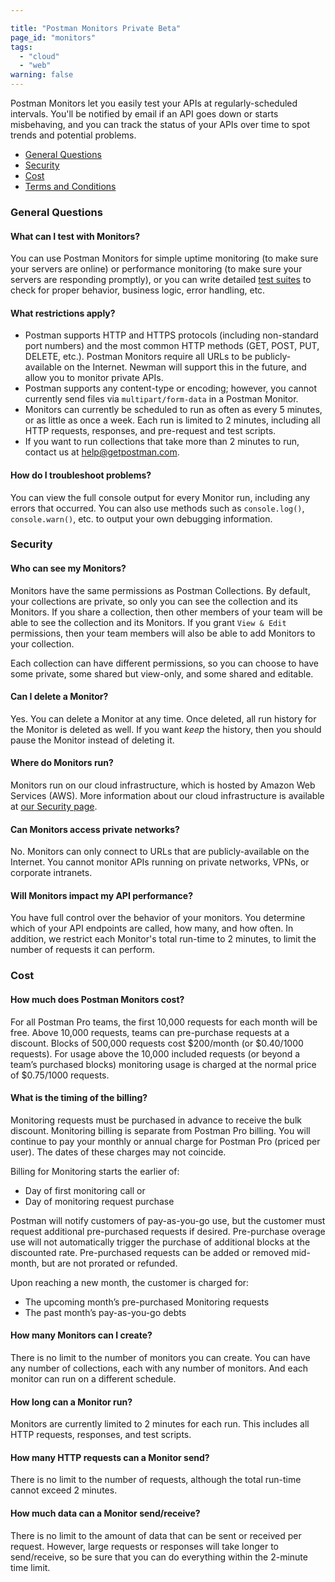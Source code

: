 ```yaml
---

title: "Postman Monitors Private Beta"
page_id: "monitors"
tags: 
  - "cloud"
  - "web"
warning: false
---
```


Postman Monitors let you easily test your APIs at regularly-scheduled intervals. You'll be notified by email if an API goes down or starts misbehaving, and you can track the status of your APIs over time to spot trends and potential problems.

* [General Questions][0]
* [Security][1]
* [Cost][2]
* [Terms and Conditions][3]

### **General Questions**

#### What can I test with Monitors?

You can use Postman Monitors for simple uptime monitoring (to make sure your servers are online) or performance monitoring (to make sure your servers are responding promptly), or you can write detailed [test suites][4] to check for proper behavior, business logic, error handling, etc.

#### What restrictions apply?

* Postman supports HTTP and HTTPS protocols (including non-standard port numbers) and the most common HTTP methods (GET, POST, PUT, DELETE, etc.). Postman Monitors require all URLs to be publicly-available on the Internet. Newman will support this in the future, and allow you to monitor private APIs.
* Postman supports any content-type or encoding; however, you cannot currently send files via `multipart/form-data` in a Postman Monitor.
* Monitors can currently be scheduled to run as often as every 5 minutes, or as little as once a week. Each run is limited to 2 minutes, including all HTTP requests, responses, and pre-request and test scripts.
* If you want to run collections that take more than 2 minutes to run, contact us at [help@getpostman.com][5].

#### How do I troubleshoot problems?

You can view the full console output for every Monitor run, including any errors that occurred. You can also use methods such as `console.log()`, `console.warn()`, etc. to output your own debugging information.

### **Security**

#### Who can see my Monitors?

Monitors have the same permissions as Postman Collections. By default, your collections are private, so only you can see the collection and its Monitors. If you share a collection, then other members of your team will be able to see the collection and its Monitors. If you grant `View & Edit` permissions, then your team members will also be able to add Monitors to your collection.

Each collection can have different permissions, so you can choose to have some private, some shared but view-only, and some shared and editable.

#### Can I delete a Monitor?

Yes. You can delete a Monitor at any time. Once deleted, all run history for the Monitor is deleted as well. If you want _keep_ the history, then you should pause the Monitor instead of deleting it.

#### Where do Monitors run?

Monitors run on our cloud infrastructure, which is hosted by Amazon Web Services (AWS). More information about our cloud infrastructure is available at [our Security page][6].

#### Can Monitors access private networks?

No. Monitors can only connect to URLs that are publicly-available on the Internet. You cannot monitor APIs running on private networks, VPNs, or corporate intranets.

#### Will Monitors impact my API performance?

You have full control over the behavior of your monitors. You determine which of your API endpoints are called, how many, and how often. In addition, we restrict each Monitor's total run-time to 2 minutes, to limit the number of requests it can perform.

### **Cost**

#### How much does Postman Monitors cost?

For all Postman Pro teams, the first 10,000 requests for each month will be free. Above 10,000 requests, teams can pre-purchase requests at a discount. Blocks of 500,000 requests cost $200/month (or $0.40/1000 requests). For usage above the 10,000 included requests (or beyond a team’s purchased blocks) monitoring usage is charged at the normal price of $0.75/1000 requests.

#### What is the timing of the billing?

Monitoring requests must be purchased in advance to receive the bulk discount. Monitoring billing is separate from Postman Pro billing. You will continue to pay your monthly or annual charge for Postman Pro (priced per user). The dates of these charges may not coincide.

Billing for Monitoring starts the earlier of:

* Day of first monitoring call or
* Day of monitoring request purchase
         
Postman will notify customers of pay-as-you-go use, but the customer must request additional pre-purchased requests if desired. Pre-purchase overage use will not automatically trigger the purchase of additional blocks at the discounted rate. Pre-purchased requests can be added or removed mid-month, but are not prorated or refunded. 

Upon reaching a new month, the customer is charged for:

* The upcoming month’s pre-purchased Monitoring requests
* The past month’s pay-as-you-go debts

#### How many Monitors can I create?

There is no limit to the number of monitors you can create. You can have any number of collections, each with any number of monitors. And each monitor can run on a different schedule.

#### How long can a Monitor run?

Monitors are currently limited to 2 minutes for each run. This includes all HTTP requests, responses, and test scripts.

#### How many HTTP requests can a Monitor send?

There is no limit to the number of requests, although the total run-time cannot exceed 2 minutes.

#### How much data can a Monitor send/receive?

There is no limit to the amount of data that can be sent or received per request. However, large requests or responses will take longer to send/receive, so be sure that you can do everything within the 2-minute time limit.


[0]: https://www.getpostman.com/#general
[1]: https://www.getpostman.com/#security
[2]: https://www.getpostman.com/#cost
[3]: https://www.getpostman.com/licenses/postman_monitors_addendum
[4]: https://www.getpostman.com/docs/writing_tests
[5]: mailto:help@getpostman.com
[6]: https://www.getpostman.com/security
